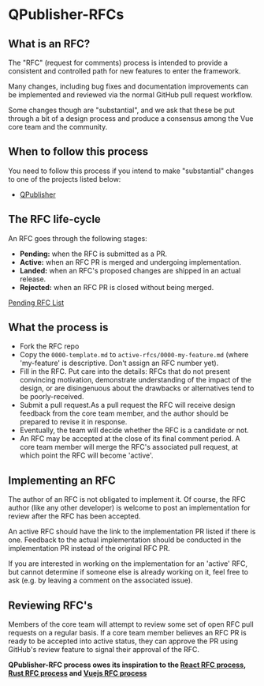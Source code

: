 # QPublisher-RFCs

## What is an RFC?
The "RFC" (request for comments) process is intended to provide a consistent and controlled path for new features to enter the framework.

Many changes, including bug fixes and documentation improvements can be implemented and reviewed via the normal GitHub pull request workflow.

Some changes though are "substantial", and we ask that these be put through a bit of a design process and produce a consensus among the Vue core team and the community.

## When to follow this process

You need to follow this process if you intend to make "substantial"
changes to one of the projects listed below:

- [QPublisher](https://github.com/hawkeye64/QPublisher)

## The RFC life-cycle

An RFC goes through the following stages:

- **Pending:** when the RFC is submitted as a PR.
- **Active:** when an RFC PR is merged and undergoing implementation.
- **Landed:** when an RFC's proposed changes are shipped in an actual release.
- **Rejected:** when an RFC PR is closed without being merged.

[Pending RFC List](https://github.com/hawkeye64/QPublisher-RFCS/pulls)

## What the process is
- Fork the RFC repo
- Copy the ``0000-template.md`` to ``active-rfcs/0000-my-feature.md``  (where 'my-feature' is descriptive. Don't assign an RFC number yet).
- Fill in the RFC. Put care into the details: RFCs that do not present convincing motivation, demonstrate understanding of the impact of the design, or are disingenuous about the drawbacks or alternatives tend to be poorly-received.
- Submit a pull request.As a pull request the RFC will receive design feedback from the core team member, and the author should be prepared to revise it in response.
- Eventually, the team will decide whether the RFC is a candidate or not.
- An RFC may be accepted at the close of its final comment period. A core team member will merge the RFC's associated pull request, at which point the RFC will become 'active'.

## Implementing an RFC

The author of an RFC is not obligated to implement it. Of course, the
RFC author (like any other developer) is welcome to post an
implementation for review after the RFC has been accepted.

An active RFC should have the link to the implementation PR listed if there is one. Feedback to the actual implementation should be conducted in the implementation PR instead of the original RFC PR.

If you are interested in working on the implementation for an 'active'
RFC, but cannot determine if someone else is already working on it,
feel free to ask (e.g. by leaving a comment on the associated issue).

## Reviewing RFC's

Members of the core team will attempt to review some set of open RFC
pull requests on a regular basis. If a core team member believes an RFC PR is ready to be accepted into active status, they can approve the PR using GitHub's review feature to signal their approval of the RFC.

**QPublisher-RFC process owes its inspiration to the [React RFC process], [Rust RFC process] and [Vuejs RFC process]**

[React RFC process]: https://github.com/reactjs/rfcs
[Rust RFC process]: https://github.com/rust-lang/rfcs
[Vuejs RFC process]: https://github.com/vuejs/rfcs
